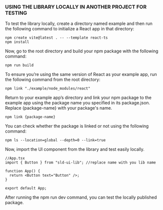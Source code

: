 



### USING THE LIBRARY LOCALLY IN ANOTHER PROJECT FOR TESTING

To test the library locally, create a directory named example and then run the following command to initialize a React app in that directory:

```
npm create vite@latest . -- --template react-ts
npm install
```

Now, go to the root directory and build your npm package with the following command:

```
npm run build
```

To ensure you’re using the same version of React as your example app, run the following command from the root directory:

```
npm link "./example/node_modules/react"
```

Return to your example app’s directory and link your npm package to the example app using the package name you specified in its package.json. Replace {package-name} with your package's name.

```
npm link {package-name}
```

You can check whether the package is linked or not using the following command:

```
npm ls --location=global --depth=0 --link=true
```

Now, import the UI component from the library and test easily locally.

```
//App.tsx
import { Button } from "sld-ui-lib"; //replace name with you lib name

function App() {
  return <Button text="Button" />;
}

export default App;
```

After running the npm run dev command, you can test the locally published package.
